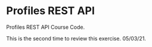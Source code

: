 # Profiles REST API

Profiles REST API Course Code.

This is the second time to review this exercise. 05/03/21.
